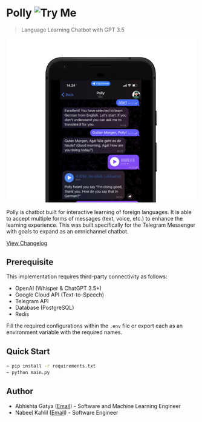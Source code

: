 # Polly ![Try Me](https://patrolavia.github.io/telegram-badge/chat.png)

> Language Learning Chatbot with GPT 3.5

![Demo](docs/img/polly_bot.png)

Polly is chatbot built for interactive learning of foreign languages. 
It is able to accept multiple forms of messages (text, voice, etc.) to enhance the learning experience.
This was built specifically for the Telegram Messenger with goals to expand as an
omnichannel chatbot.

[View Changelog](CHANGELOG.md)

## Prerequisite

This implementation requires third-party connectivity as follows:
- OpenAI (Whisper & ChatGPT 3.5+)
- Google Cloud API (Text-to-Speech)
- Telegram API
- Database (PostgreSQL)
- Redis

Fill the required configurations within the `.env` file or export each as an environment variable with the required names.

## Quick Start

```bash
~ pip install -r requirements.txt
~ python main.py
```

## Author
* Abhishta Gatya ([Email](mailto:abhishtagatya@yahoo.com)) - Software and Machine Learning Engineer
* Nabeel Kahlil ([Email](mailto:spinedark@gmail.com)) - Software Engineer
